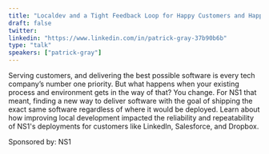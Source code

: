 ```yaml
---
title: "Localdev and a Tight Feedback Loop for Happy Customers and Happy Developers"
draft: false
twitter: 
linkedin: "https://www.linkedin.com/in/patrick-gray-37b90b6b"
type: "talk"
speakers: ["patrick-gray"]
---
```


Serving customers, and delivering the best possible software is every
tech company’s number one priority. But what happens when your
existing process and environment gets in the way of that? You
change. For NS1 that meant, finding a new way to deliver software with
the goal of shipping the exact same software regardless of where it
would be deployed. Learn about how improving local development
impacted the reliability and repeatability of NS1's deployments for
customers like LinkedIn, Salesforce, and Dropbox.

Sponsored by: NS1
